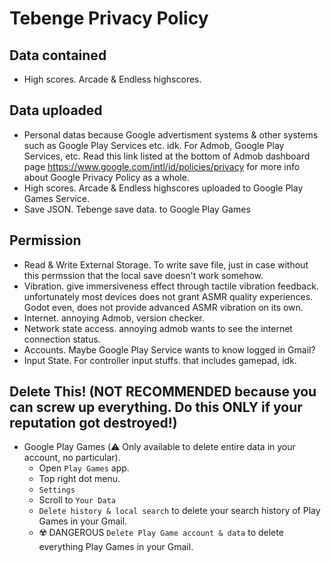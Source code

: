 # Tebenge Privacy Policy

## Data contained
- High scores. Arcade & Endless highscores.

## Data uploaded
- Personal datas because Google advertisment systems & other systems such as Google Play Services etc. idk. For Admob, Google Play Services, etc. Read this link listed at the bottom of Admob dashboard page https://www.google.com/intl/id/policies/privacy for more info about Google Privacy Policy as a whole.
- High scores. Arcade & Endless highscores uploaded to Google Play Games Service.
- Save JSON. Tebenge save data. to Google Play Games

## Permission
- Read & Write External Storage. To write save file, just in case without this permssion that the local save doesn't work somehow.
- Vibration. give immersiveness effect through tactile vibration feedback. unfortunately most devices does not grant ASMR quality experiences. Godot even, does not provide advanced ASMR vibration on its own.
- Internet. annoying Admob, version checker.
- Network state access. annoying admob wants to see the internet connection status.
- Accounts. Maybe Google Play Service wants to know logged in Gmail?
- Input State. For controller input stuffs. that includes gamepad, idk.

## Delete This! (NOT RECOMMENDED because you can screw up everything. Do this **ONLY** if your reputation got destroyed!)
- Google Play Games (⚠️ Only available to delete entire data in your account, no particular).
  - Open `Play Games` app.
  - Top right dot menu.
  - `Settings`
  - Scroll to `Your Data`
  - `Delete history & local search` to delete your search history of Play Games in your Gmail.
  - ☢️ DANGEROUS `Delete Play Game account & data` to delete everything Play Games in your Gmail.